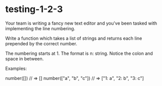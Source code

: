 # testing-1-2-3

Your team is writing a fancy new text editor and you've been tasked with implementing the line numbering.

Write a function which takes a list of strings and returns each line prepended by the correct number.

The numbering starts at 1. The format is n: string. Notice the colon and space in between.

Examples:

number([]) // => []
number(["a", "b", "c"]) // => ["1: a", "2: b", "3: c"]